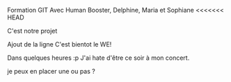 Formation GIT
Avec Human Booster,
Delphine, Maria
et Sophiane
<<<<<<< HEAD


C'est notre projet

Ajout de la ligne
C'est bientot le WE!

Dans quelques heures :p
J'ai hate d'être ce soir à mon concert.

je peux en placer une ou pas ?
